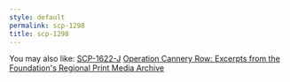 ```yaml
---
style: default
permalink: scp-1298
title: scp-1298
---
```

You may also like:
[SCP-1622-J](http://scp-wiki.net/scp-1622-j)
[Operation Cannery Row: Excerpts from the Foundation's Regional Print Media Archive](http://scp-wiki.net/operation-cannery-row-excerpts-from-the-foundation)